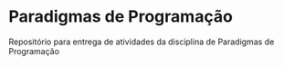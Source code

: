 # Paradigmas de Programação

Repositório para entrega de atividades da disciplina de Paradigmas de Programação
